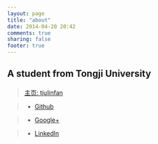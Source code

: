 ```yaml
---
layout: page
title: "about"
date: 2014-04-20 20:42
comments: true
sharing: false
footer: true
---
```


## A student from Tongji University</p>
  	
>[主页: tjulinfan](http://tjulinfan.github.io)

>- [Github](https://github.com/soulmachine)

>- [Google+](https://plus.google.com/100851917055423344580)

>- [LinkedIn](http://www.linkedin.com/pub/fan-lin/86/5b8/3a6)

